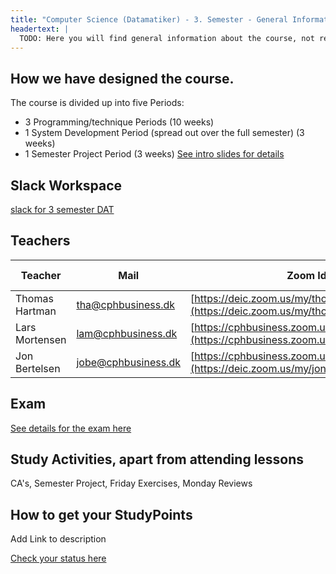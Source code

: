 ```yaml
---
title: "Computer Science (Datamatiker) - 3. Semester - General Information"
headertext: |
  TODO: Here you will find general information about the course, not related to individual flows/weeks
---
```


## How we have designed the course.

The course is divided up into five Periods:

- 3 Programming/technique Periods (10 weeks)
- 1 System Development Period (spread out over the full semester) (3 weeks)
- 1 Semester Project Period (3 weeks)
  <!--BEGIN slides ##-->
  [See intro slides for details](https://docs.google.com/presentation/d/1caSmxaTamMNTy9ExJiyskmkFfIskdXSSVkC3TeR6XjE/edit?usp=sharing)
  <!--END slides ##-->

## Slack Workspace

[slack for 3 semester DAT](dat3-fall-2020.slack.com)

## Teachers

| Teacher        | Mail                | Zoom Id                                                                                      | Snippet-file                                                                                                |
| -------------- | ------------------- | -------------------------------------------------------------------------------------------- | ----------------------------------------------------------------------------------------------------------- |
| Thomas Hartman | tha@cphbusiness.dk  | [https://deic.zoom.us/my/thomashartmann](https://deic.zoom.us/my/thomashartmann)             | -                                                                                                           |
| Lars Mortensen | lam@cphbusiness.dk  | [https://cphbusiness.zoom.us/my/larsmortensen](https://cphbusiness.zoom.us/my/larsmortensen) | [snippet](https://docs.google.com/document/d/1s-Uczqyj0AQG1Kc2pD43M-xr9en3DvPUxRv0rX27u0I/edit?usp=sharing) |
| Jon Bertelsen  | jobe@cphbusiness.dk | [https://cphbusiness.zoom.us/my/jonbertelsen](https://deic.zoom.us/my/jonbertelsen)          | -                                                                                                           |

## Exam

[See details for the exam here](https://docs.google.com/document/d/10ZphoI7YLiBDuBiFvh8dsWHdKbC1Ra4k7nKxIsCEZWM/edit?usp=sharing)

## Study Activities, apart from attending lessons

CA's, Semester Project, Friday Exercises, Monday Reviews

## How to get your StudyPoints

Add Link to description

[Check your status here](https://studypoints.info)
